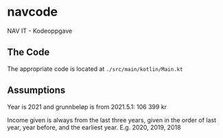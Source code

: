 # navcode

NAV IT - Kodeoppgave

## The Code

The appropriate code is located at `./src/main/kotlin/Main.kt`


## Assumptions

Year is 2021 and grunnbeløp is from 2021.5.1: 106 399 kr

Income given is always from the last three years, given in the order of last year, year before, and the earliest year. E.g. 2020, 2019, 2018